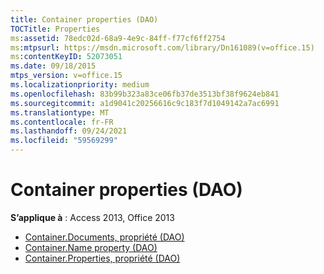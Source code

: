 ```yaml
---
title: Container properties (DAO)
TOCTitle: Properties
ms:assetid: 78edc02d-68a9-4e9c-84ff-f77cf6ff2754
ms:mtpsurl: https://msdn.microsoft.com/library/Dn161089(v=office.15)
ms:contentKeyID: 52073051
ms.date: 09/18/2015
mtps_version: v=office.15
ms.localizationpriority: medium
ms.openlocfilehash: 83b99b323a83ce06fb37de3513bf38f9624eb841
ms.sourcegitcommit: a1d9041c20256616c9c183f7d1049142a7ac6991
ms.translationtype: MT
ms.contentlocale: fr-FR
ms.lasthandoff: 09/24/2021
ms.locfileid: "59569299"
---
```

# <a name="container-properties-dao"></a>Container properties (DAO)

**S’applique à** : Access 2013, Office 2013

- [Container.Documents, propriété (DAO)](container-documents-property-dao.md)
- [Container.Name property (DAO)](container-name-property-dao.md)
- [Container.Properties, propriété (DAO)](container-properties-property-dao.md)

